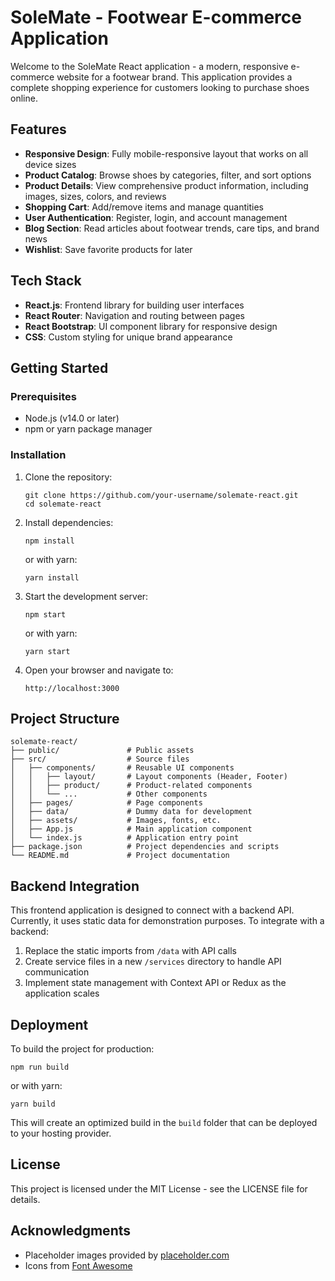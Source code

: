 # SoleMate - Footwear E-commerce Application

Welcome to the SoleMate React application - a modern, responsive e-commerce website for a footwear brand. This application provides a complete shopping experience for customers looking to purchase shoes online.

## Features

- **Responsive Design**: Fully mobile-responsive layout that works on all device sizes
- **Product Catalog**: Browse shoes by categories, filter, and sort options
- **Product Details**: View comprehensive product information, including images, sizes, colors, and reviews
- **Shopping Cart**: Add/remove items and manage quantities
- **User Authentication**: Register, login, and account management
- **Blog Section**: Read articles about footwear trends, care tips, and brand news
- **Wishlist**: Save favorite products for later

## Tech Stack

- **React.js**: Frontend library for building user interfaces
- **React Router**: Navigation and routing between pages
- **React Bootstrap**: UI component library for responsive design
- **CSS**: Custom styling for unique brand appearance

## Getting Started

### Prerequisites

- Node.js (v14.0 or later)
- npm or yarn package manager

### Installation

1. Clone the repository:

   ```
   git clone https://github.com/your-username/solemate-react.git
   cd solemate-react
   ```

2. Install dependencies:

   ```
   npm install
   ```

   or with yarn:

   ```
   yarn install
   ```

3. Start the development server:

   ```
   npm start
   ```

   or with yarn:

   ```
   yarn start
   ```

4. Open your browser and navigate to:
   ```
   http://localhost:3000
   ```

## Project Structure

```
solemate-react/
├── public/               # Public assets
├── src/                  # Source files
│   ├── components/       # Reusable UI components
│   │   ├── layout/       # Layout components (Header, Footer)
│   │   ├── product/      # Product-related components
│   │   └── ...           # Other components
│   ├── pages/            # Page components
│   ├── data/             # Dummy data for development
│   ├── assets/           # Images, fonts, etc.
│   ├── App.js            # Main application component
│   └── index.js          # Application entry point
├── package.json          # Project dependencies and scripts
└── README.md             # Project documentation
```

## Backend Integration

This frontend application is designed to connect with a backend API. Currently, it uses static data for demonstration purposes. To integrate with a backend:

1. Replace the static imports from `/data` with API calls
2. Create service files in a new `/services` directory to handle API communication
3. Implement state management with Context API or Redux as the application scales

## Deployment

To build the project for production:

```
npm run build
```

or with yarn:

```
yarn build
```

This will create an optimized build in the `build` folder that can be deployed to your hosting provider.

## License

This project is licensed under the MIT License - see the LICENSE file for details.

## Acknowledgments

- Placeholder images provided by [placeholder.com](https://placeholder.com)
- Icons from [Font Awesome](https://fontawesome.com)
